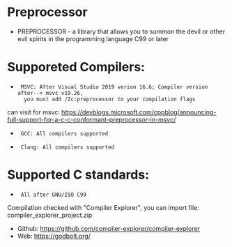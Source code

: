 # Preprocessor
 * PREPROCESSOR - a library that allows you to summon the devil or other evil spirits in the programming language C99 or later
 
 # Supporeted Compilers:
 *      MSVC: After Visual Studio 2019 verion 16.6;	Compiler version after--> msvc v19.26, 
         you must add /Zc:preprocessor to your compilation flags
 can visit for msvc: https://devblogs.microsoft.com/cppblog/announcing-full-support-for-a-c-c-conformant-preprocessor-in-msvc/
 
 *      GCC: All compilers supported
 *      Clang: All compilers supported
 
 # Supported C standards:
 *      All after GNU/ISO C99
 
 Compilation checked with "Compiler Explorer", you can import file: compiler_explorer_project.zip
 * Github: https://github.com/compiler-explorer/compiler-explorer
 * Web: https://godbolt.org/
